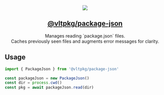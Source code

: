 <section align="center">
    <a href="https://www.vlt.sh">
        <img src="https://github.com/user-attachments/assets/c1320cba-b069-40b3-ac3a-c0853445b91c" />
        <h1 align="center">
            <strong>@vltpkg/package-json</strong>
        </h1>
    </a>
</section>

<p align="center">
    Manages reading `package.json` files.
    <br/>
    Caches previously seen files and augments error messages for clarity.
</p>

## Usage

```js
import { PackageJson } from '@vltpkg/package-json'

const packageJson = new PackageJson()
const dir = process.cwd()
const pkg = await packageJson.read(dir)
```
